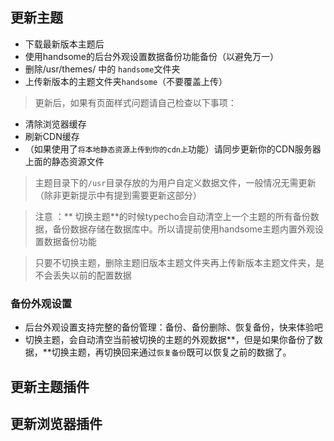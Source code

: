 ## 更新主题

* 下载最新版本主题后
* 使用handsome的后台外观设置数据备份功能备份（以避免万一）
* 删除/usr/themes/ 中的 `handsome`文件夹
* 上传新版本的主题文件夹`handsome`（不要覆盖上传）


> 更新后，如果有页面样式问题请自己检查以下事项：
* 清除浏览器缓存
* 刷新CDN缓存
* （如果使用了`将本地静态资源上传到你的cdn上`功能）请同步更新你的CDN服务器上面的静态资源文件

> 主题目录下的`/usr`目录存放的为用户自定义数据文件，一般情况无需更新（除非更新提示中有提到需要更新这部分）</p>

> 注意 ：** 切换主题**的时候typecho会自动清空上一个主题的所有备份数据，备份数据存储在数据库中。所以请提前使用handsome主题内置外观设置数据备份功能

> 只要不切换主题，删除主题旧版本主题文件夹再上传新版本主题文件夹，是不会丢失以前的配置数据

### 备份外观设置

* 后台外观设置支持完整的备份管理：备份、备份删除、恢复备份，快来体验吧
* 切换主题，会自动清空当前被切换的主题的外观数据**，但是如果你备份了数据，**切换主题，再切换回来通过`恢复备份`既可以恢复之前的数据了。


## 更新主题插件

## 更新浏览器插件




